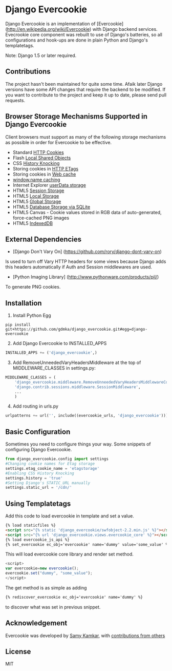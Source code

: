 Django Evercookie
=================

Django Evercookie is an implementation of [Evercookie] (http://en.wikipedia.org/wiki/Evercookie) with Django backend services.
Evecrookie core component was rebuilt to use of Django's batteries, so all configurations and hook-ups are done in plain Python and Django's templatetags.

Note: Django 1.5 or later required.

Contributions
-----------------
The project hasn't been maintained for quite some time.
Afaik later Django versions have some API changes that require the backend to be modified.
If you want to contribute to the project and keep it up to date, please send pull requests.


Browser Storage Mechanisms Supported in Django Evercookie
---------------------------------------------------------

Client browsers must support as many of the following storage mechanisms as
possible in order for Evercookie to be effective.

- Standard [HTTP Cookies](http://en.wikipedia.org/wiki/HTTP_cookie)
- Flash [Local Shared Objects](http://en.wikipedia.org/wiki/Local_Shared_Object)
- CSS [History Knocking](http://samy.pl/csshack/)
- Storing cookies in [HTTP ETags](http://en.wikipedia.org/wiki/HTTP_ETag)
- Storing cookies in [Web cache](http://en.wikipedia.org/wiki/Web_cache)
- [window.name caching](http://en.wikipedia.org/wiki/HTTP_cookie#window.name)
- Internet Explorer [userData storage](http://msdn.microsoft.com/en-us/library/ms531424.aspx)
- HTML5 [Session Storage](http://dev.w3.org/html5/webstorage/#the-sessionstorage-attribute)
- HTML5 [Local Storage](http://dev.w3.org/html5/webstorage/#dom-localstorage)
- HTML5 [Global Storage](https://developer.mozilla.org/en/dom/storage#globalStorage)
- HTML5 [Database Storage via SQLite](http://dev.w3.org/html5/webdatabase/)
- HTML5 Canvas - Cookie values stored in RGB data of auto-generated, force-cached PNG images
- HTML5 [IndexedDB](http://www.w3.org/TR/IndexedDB/)


External Dependencies
---------------------

- [Django Don't Vary On] (https://github.com/rory/django-dont-vary-on)

Is used to turn off Vary HTTP headers for some views because Django adds this headers automatically if Auth and Session middlewares are used.

- [Python Imaging Library] (http://www.pythonware.com/products/pil/)

To generate PNG cookies.

Installation
------------
1. Install Python Egg
```
pip install git+https://github.com/gdmka/django_evercookie.git#egg=django-evercookie
```
2. Add Django Evercookie to INSTALLED_APPS
```python
INSTALLED_APPS += ('django_evercookie',)
```
3. Add RemoveUnneededVaryHeadersMiddleware at the top of MIDDLEWARE_CLASSES in settings.py:
```python
MIDDLEWARE_CLASSES = (
    'django_evercookie.middleware.RemoveUnneededVaryHeadersMiddlewareCompat',
    'django.contrib.sessions.middleware.SessionMiddleware',
    ...
    )
```
4. Add routing in urls.py
```python
urlpatterns += url('', include((evercookie_urls, 'django_evercookie'))),
```

Basic Configuration
-------------------

Sometimes you need to configure things your way.
Some snippets of configuring Django Evercookie.

```python
from django_evercookie.config import settings
#Changing cookie names for Etag storage
settings.etag_cookie_name = 'etagstorage'
#Enabling CSS History Knocking
settings.history = 'true'
#Setting Django's STATIC_URL manually
settings.static_url = '/cdn/'
```

Using Templatetags
------------------

Add this code to load evercookie in template and set a value.

```html
{% load staticfiles %}
<script src="{% static 'django_evercookie/swfobject-2.2.min.js' %}"></script>
<script src="{% url 'django_evercookie.views.evercookie_core' %}"></script>
{% load evercookie_js_api %}
{% set_evercookie ec_obj='evercookie' name='dummy' value='some_value' %}
```
This will load evercookie core library and render set method.

```javascript
<script>
var evercookie=new evercookie();
evercookie.set("dummy", "some_value");
</script>
```
The get method is as simple as adding
```html
{% rediscover_evercookie ec_obj='evercookie' name='dummy' %}
```
to discover what was set in previous snippet.

Acknowledgement
---------------
Evercookie was developed by [Samy Kamkar](https://github.com/samyk/evercookie), with [contributions from others](https://github.com/samyk/evercookie/graphs/contributors)

License
-------
MIT




